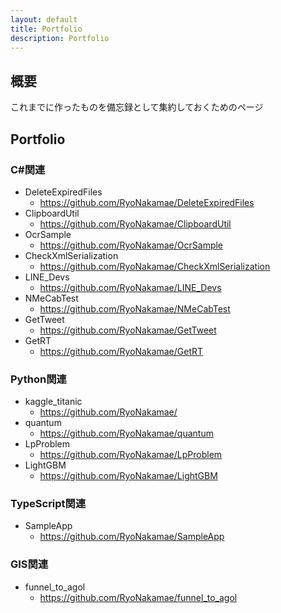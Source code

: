 ```yaml
---
layout: default
title: Portfolio
description: Portfolio
---
```


## 概要
これまでに作ったものを備忘録として集約しておくためのページ

## Portfolio
### C#関連
+ DeleteExpiredFiles
  + https://github.com/RyoNakamae/DeleteExpiredFiles
+ ClipboardUtil
  + https://github.com/RyoNakamae/ClipboardUtil
+ OcrSample
  + https://github.com/RyoNakamae/OcrSample
+ CheckXmlSerialization
  + https://github.com/RyoNakamae/CheckXmlSerialization
+ LINE_Devs
  + https://github.com/RyoNakamae/LINE_Devs
+ NMeCabTest
  + https://github.com/RyoNakamae/NMeCabTest
+ GetTweet
  + https://github.com/RyoNakamae/GetTweet
+ GetRT
  + https://github.com/RyoNakamae/GetRT

### Python関連
+ kaggle_titanic
  + https://github.com/RyoNakamae/
+ quantum
  + https://github.com/RyoNakamae/quantum
+ LpProblem
  + https://github.com/RyoNakamae/LpProblem
+ LightGBM
  + https://github.com/RyoNakamae/LightGBM

### TypeScript関連
+ SampleApp
  + https://github.com/RyoNakamae/SampleApp

### GIS関連
+ funnel_to_agol
  + https://github.com/RyoNakamae/funnel_to_agol